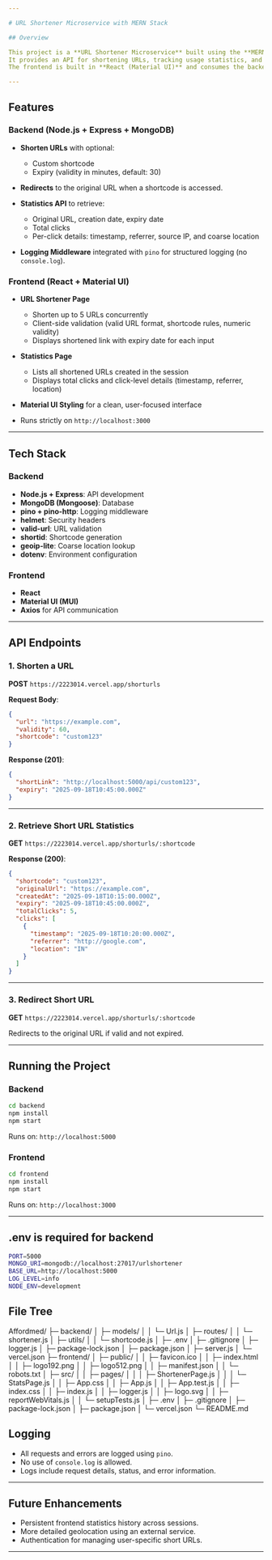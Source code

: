```yaml
---

# URL Shortener Microservice with MERN Stack

## Overview

This project is a **URL Shortener Microservice** built using the **MERN stack**.
It provides an API for shortening URLs, tracking usage statistics, and retrieving detailed analytics for each shortened URL.
The frontend is built in **React (Material UI)** and consumes the backend APIs without re-implementing shortening logic.

---
```


## Features

### Backend (Node.js + Express + MongoDB)

* **Shorten URLs** with optional:

  * Custom shortcode
  * Expiry (validity in minutes, default: 30)
* **Redirects** to the original URL when a shortcode is accessed.
* **Statistics API** to retrieve:

  * Original URL, creation date, expiry date
  * Total clicks
  * Per-click details: timestamp, referrer, source IP, and coarse location
* **Logging Middleware** integrated with `pino` for structured logging (no `console.log`).

### Frontend (React + Material UI)

* **URL Shortener Page**

  * Shorten up to 5 URLs concurrently
  * Client-side validation (valid URL format, shortcode rules, numeric validity)
  * Displays shortened link with expiry date for each input
* **Statistics Page**

  * Lists all shortened URLs created in the session
  * Displays total clicks and click-level details (timestamp, referrer, location)
* **Material UI Styling** for a clean, user-focused interface
* Runs strictly on `http://localhost:3000`

---

## Tech Stack

### Backend

* **Node.js + Express**: API development
* **MongoDB (Mongoose)**: Database
* **pino + pino-http**: Logging middleware
* **helmet**: Security headers
* **valid-url**: URL validation
* **shortid**: Shortcode generation
* **geoip-lite**: Coarse location lookup
* **dotenv**: Environment configuration

### Frontend

* **React**
* **Material UI (MUI)**
* **Axios** for API communication

---

## API Endpoints

### 1. Shorten a URL

**POST** `https://2223014.vercel.app/shorturls`

**Request Body**:

```json
{
  "url": "https://example.com",
  "validity": 60,
  "shortcode": "custom123"
}
```

**Response (201)**:

```json
{
  "shortLink": "http://localhost:5000/api/custom123",
  "expiry": "2025-09-18T10:45:00.000Z"
}
```

---

### 2. Retrieve Short URL Statistics

**GET** `https://2223014.vercel.app/shorturls/:shortcode`

**Response (200)**:

```json
{
  "shortcode": "custom123",
  "originalUrl": "https://example.com",
  "createdAt": "2025-09-18T10:15:00.000Z",
  "expiry": "2025-09-18T10:45:00.000Z",
  "totalClicks": 5,
  "clicks": [
    {
      "timestamp": "2025-09-18T10:20:00.000Z",
      "referrer": "http://google.com",
      "location": "IN"
    }
  ]
}
```

---

### 3. Redirect Short URL

**GET** `https://2223014.vercel.app/shorturls/:shortcode`

Redirects to the original URL if valid and not expired.

---

## Running the Project

### Backend

```bash
cd backend
npm install
npm start
```

Runs on: `http://localhost:5000`

### Frontend

```bash
cd frontend
npm install
npm start
```

Runs on: `http://localhost:3000`

---
## .env is required for backend
```bash
PORT=5000
MONGO_URI=mongodb://localhost:27017/urlshortener
BASE_URL=http://localhost:5000
LOG_LEVEL=info
NODE_ENV=development
```
## File Tree
Affordmed/
├─ backend/
│  ├─ models/
│  │  └─ Url.js
│  ├─ routes/
│  │  └─ shortener.js
│  ├─ utils/
│  │  └─ shortcode.js
│  ├─ .env
│  ├─ .gitignore
│  ├─ logger.js
│  ├─ package-lock.json
│  ├─ package.json
│  ├─ server.js
│  └─ vercel.json
├─ frontend/
│  ├─ public/
│  │  ├─ favicon.ico
│  │  ├─ index.html
│  │  ├─ logo192.png
│  │  ├─ logo512.png
│  │  ├─ manifest.json
│  │  └─ robots.txt
│  ├─ src/
│  │  ├─ pages/
│  │  │  ├─ ShortenerPage.js
│  │  │  └─ StatsPage.js
│  │  ├─ App.css
│  │  ├─ App.js
│  │  ├─ App.test.js
│  │  ├─ index.css
│  │  ├─ index.js
│  │  ├─ logger.js
│  │  ├─ logo.svg
│  │  ├─ reportWebVitals.js
│  │  └─ setupTests.js
│  ├─ .env
│  ├─ .gitignore
│  ├─ package-lock.json
│  ├─ package.json
│  └─ vercel.json
└─ README.md



## Logging

* All requests and errors are logged using `pino`.
* No use of `console.log` is allowed.
* Logs include request details, status, and error information.

---

## Future Enhancements

* Persistent frontend statistics history across sessions.
* More detailed geolocation using an external service.
* Authentication for managing user-specific short URLs.

---


